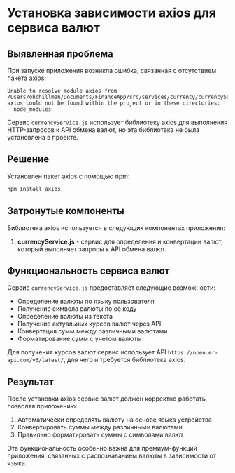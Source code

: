 # Установка зависимости axios для сервиса валют

## Выявленная проблема

При запуске приложения возникла ошибка, связанная с отсутствием пакета axios:

```
Unable to resolve module axios from /Users/ohchillman/Documents/FinanceApp/src/services/currency/currencyService.js: axios could not be found within the project or in these directories:
  node_modules
```

Сервис `currencyService.js` использует библиотеку axios для выполнения HTTP-запросов к API обмена валют, но эта библиотека не была установлена в проекте.

## Решение

Установлен пакет axios с помощью npm:

```bash
npm install axios
```

## Затронутые компоненты

Библиотека axios используется в следующих компонентах приложения:

1. **currencyService.js** - сервис для определения и конвертации валют, который выполняет запросы к API обмена валют.

## Функциональность сервиса валют

Сервис `currencyService.js` предоставляет следующие возможности:

- Определение валюты по языку пользователя
- Получение символа валюты по её коду
- Определение валюты из текста
- Получение актуальных курсов валют через API
- Конвертация сумм между различными валютами
- Форматирование сумм с учетом валюты

Для получения курсов валют сервис использует API `https://open.er-api.com/v6/latest/`, для чего и требуется библиотека axios.

## Результат

После установки axios сервис валют должен корректно работать, позволяя приложению:

1. Автоматически определять валюту на основе языка устройства
2. Конвертировать суммы между различными валютами
3. Правильно форматировать суммы с символами валют

Эта функциональность особенно важна для премиум-функций приложения, связанных с распознаванием валюты в зависимости от языка.
